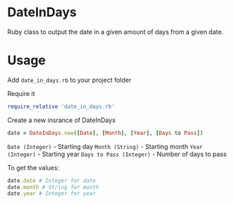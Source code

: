 # DateInDays
Ruby class to output the date in a given amount of days from a given date.

# Usage
Add `date_in_days.rb` to your project folder

Require it
```rb
require_relative 'date_in_days.rb'
```

Create a new insrance of DateInDays
```rb
date = DateInDays.new([Date], [Month], [Year], [Days to Pass])
```
`Date (Integer)` - Starting day
`Month (String)` - Starting month
`Year (Integer)` - Starting year
`Days to Pass (Integer)` - Number of days to pass

To get the values:
```rb
date.date # Integer for date
date.month # String for month
date.year # Integer for year
```
